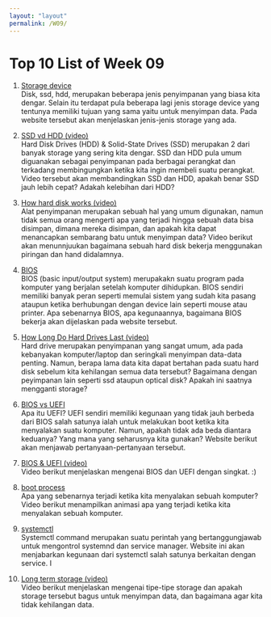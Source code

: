 ```yaml
---
layout: "layout"
permalink: /W09/
---
```


# Top 10 List of Week 09

1. [Storage device](https://experience.dropbox.com/get-organized/storage-devices)<br>
Disk, ssd, hdd, merupakan beberapa jenis penyimpanan yang biasa kita dengar. Selain itu terdapat pula beberapa lagi jenis storage device yang tentunya memiliki tujuan yang sama yaitu untuk menyimpan data. Pada website tersebut akan menjelaskan jenis-jenis storage yang ada.

2. [SSD vd HDD (video)](https://www.youtube.com/watch?v=YQEjGKYXjw8)<br>
Hard Disk Drives (HDD) & Solid-State Drives (SSD) merupakan 2 dari banyak storage yang sering kita dengar. SSD dan HDD pula umum diguanakan sebagai penyimpanan pada berbagai perangkat dan terkadang membingungkan ketika kita ingin membeli suatu perangkat. Video tersebut akan membandingkan SSD dan HDD, apakah benar SSD jauh lebih cepat? Adakah kelebihan dari HDD? 

3. [How hard disk works (video)](https://www.youtube.com/watch?v=wteUW2sL7bc)<br>
Alat penyimpanan merupakan sebuah hal yang umum digunakan, namun tidak semua orang mengerti apa yang terjadi hingga sebuah data bisa disimpan, dimana mereka disimpan, dan apakah kita dapat menancapkan sembarang batu untuk menyimpan data? Video berikut akan menunnjuukan bagaimana sebuah hard disk bekerja menggunakan piringan dan hand didalamnya.

4. [BIOS](https://whatis.techtarget.com/definition/BIOS-basic-input-output-system)<br>
BIOS (basic input/output system) merupakakn suatu program pada komputer yang berjalan setelah komputer dihidupkan. BIOS sendiri memiliki banyak peran seperti memulai sistem yang sudah kita pasang ataupun ketika berhubungan dengan device lain seperti mouse atau printer. Apa sebenarnya BIOS, apa kegunaannya, bagaimana BIOS bekerja akan dijelaskan pada website tersebut.

5. [How Long Do Hard Drives Last (video)](https://www.youtube.com/watch?v=mSOKKaRtRO4)<br>
Hard drive merupakan penyimpanan yang sangat umum, ada pada kebanyakan komputer/laptop dan seringkali menyimpan data-data penting. Namun, berapa lama data kita dapat bertahan pada suatu hard disk sebelum kita kehilangan semua data tersebut? Bagaimana dengan peyimpanan lain seperti ssd ataupun optical disk? Apakah ini saatnya mengganti storage?

6. [BIOS vs UEFI](https://www.freecodecamp.org/news/uefi-vs-bios/)<br>
Apa itu UEFI? UEFI sendiri memiliki kegunaan yang tidak jauh berbeda dari BIOS salah satunya ialah untuk melakukan boot ketika kita menyalakan suatu komputer. Namun, apakah tidak ada beda diantara keduanya? Yang mana yang seharusnya kita gunakan? Website berikut akan menjawab pertanyaan-pertanyaan tersebut.

7. [BIOS & UEFI (video)](https://www.youtube.com/watch?v=zIYkol851dU)<br>
Video berikut menjelaskan mengenai BIOS dan UEFI dengan singkat. :)

8. [boot process](https://www.youtube.com/watch?v=PSnGuvylWBI)<br>
Apa yang sebenarnya terjadi ketika kita menyalakan sebuah komputer? Video berikut menampilkan animasi apa yang terjadi ketika kita menyalakan sebuah komputer.

9. [systemctl](https://www.liquidweb.com/kb/what-is-systemctl-an-in-depth-overview/)<br>
Systemctl command merupakan suatu perintah yang bertanggungjawab untuk mengontrol systemnd dan service manager. Website ini akan menjabarkan kegunaan dari systemctl salah satunya berkaitan dengan service. I

10. [Long term storage (video)](https://www.youtube.com/watch?v=e7v13Zu3SXc)<br>
Video berikut menjelaskan mengenai tipe-tipe storage dan apakah storage tersebut bagus untuk menyimpan data, dan bagaimana agar kita tidak kehilangan data.